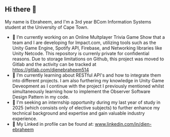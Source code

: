 ## Hi there 👋
My name is Ebraheem, and  I'm a 3rd year BCom Information Systems student at the University of Cape Town.
- 🔭 I’m currently working on an Online Multplayer Trivia Game Show that a team and I are developing for Impact.com, utilizing tools such as the Unity Game Engine, Spotify API, Firebase, and Networking libraries like Unity Netcode. This repository is currenly private for confidential reasons. Due to storage limitations on Github, this project was moved to Gitlab and the activity can be tracked at https://gitlab.com/dienebraheem514
- 🌱 I’m currently learning about RESTful API's and how to integrate them into different projects. I am also furthering my knowledge in Unity Game Deveopment as I continue with the project I previously mentioned whilst simultaneously learning how to implement the Observer Software Design Pattern in my code.
- 👯 I'm seeking an internship opportunity during my last year of study in 2025 (which consists only of elective subjects) to further enhance my technical background and expertise and gain valuable industry experience.
- 💼 My Linked in profile can be found at: www.linkedin.com/in/dien-ebraheem

<!--
**Ebidien511/Ebidien511** is a ✨ _special_ ✨ repository because its `README.md` (this file) appears on your GitHub profile.

Here are some ideas to get you started:

- 🔭 I’m currently working on ...
- 🌱 I’m currently learning ...
- 👯 I’m looking to collaborate on ...
- 🤔 I’m looking for help with ...
- 💬 Ask me about ...
- 📫 How to reach me: ...
- 😄 Pronouns: ...
- ⚡ Fun fact: ...
-->
